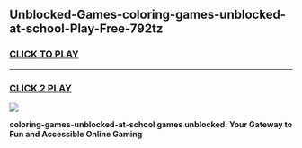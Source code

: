 
## Unblocked-Games-coloring-games-unblocked-at-school-Play-Free-792tz
<h3>
<a href="https://premium76.site?title=coloring-games-unblocked-at-school&ref=10A">CLICK TO PLAY</a></h3>
<hr>

<h3>
<a href="https://premium76.site?title=coloring-games-unblocked-at-school&ref=10A">CLICK 2 PLAY</a>
  
</h3>

<a href="https://premium76.site?title=coloring-games-unblocked-at-school&ref=10A"><img src="https://clearcache.store/games.png"></a>


**coloring-games-unblocked-at-school games unblocked: Your Gateway to Fun and Accessible Online Gaming**
